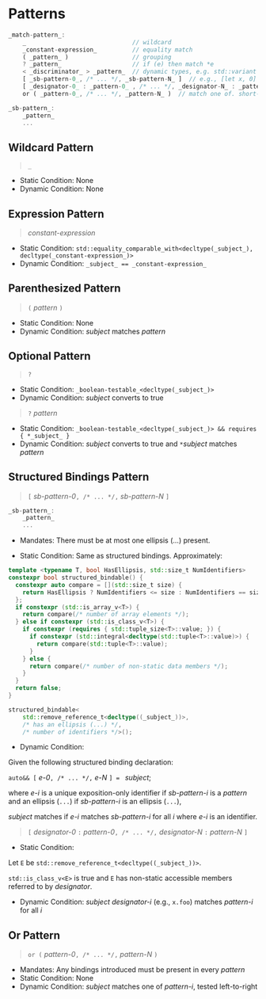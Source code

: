 # Patterns

```rust
_match-pattern_:
    _                              // wildcard
    _constant-expression_          // equality match
    ( _pattern_ )                  // grouping
    ? _pattern_                    // if (e) then match *e
    < _discriminator_ > _pattern_  // dynamic types, e.g. std::variant / polymorphic types
    [ _sb-pattern-0_, /* ... */, _sb-pattern-N_ ]  // e.g., [let x, 0]
    [ _designator-0_ : _pattern-0_ , /* ... */, _designator-N_ : _pattern-N_ ]  // e.g., [.foo: let x, .bar: 0]
    or ( _pattern-0_, /* ... */, _pattern-N_ )  // match one of. short-circuting.

_sb-pattern_:
    _pattern_
    ...
```

## Wildcard Pattern

> `_`

- Static Condition: None
- Dynamic Condition: None

## Expression Pattern

> _constant-expression_

- Static Condition: `std::equality_comparable_with<decltype(_subject_), decltype(_constant-expression_)>`
- Dynamic Condition: `_subject_ == _constant-expression_`

## Parenthesized Pattern

> `(` _pattern_ `)`

- Static Condition: None
- Dynamic Condition: _subject_ matches _pattern_

## Optional Pattern

> `?`

- Static Condition: `_boolean-testable_<decltype(_subject_)>`
- Dynamic Condition: _subject_ converts to true

> `?` _pattern_

- Static Condition: `_boolean-testable_<decltype(_subject_)> && requires { *_subject_ }`
- Dynamic Condition: _subject_ converts to true and `*`_subject_ matches _pattern_

## Structured Bindings Pattern

> `[` _sb-pattern-0_`, /* ... */,` _sb-pattern-N_ `]`

```rust
_sb-pattern_:
    _pattern_
    ...
```

- Mandates: There must be at most one ellipsis (...) present.

- Static Condition: Same as structured bindings. Approximately:

```cpp
template <typename T, bool HasEllipsis, std::size_t NumIdentifiers>
constexpr bool structured_bindable() {
  constexpr auto compare = [](std::size_t size) {
    return HasEllipsis ? NumIdentifiers <= size : NumIdentifiers == size;
  };
  if constexpr (std::is_array_v<T>) {
    return compare(/* number of array elements */);
  } else if constexpr (std::is_class_v<T>) {
    if constexpr (requires { std::tuple_size<T>::value; }) {
      if constexpr (std::integral<decltype(std::tuple<T>::value)>) {
        return compare(std::tuple<T>::value);
      }
    } else {
      return compare(/* number of non-static data members */);
    }
  }
  return false;
}
```

```cpp
structured_bindable<
    std::remove_reference_t<decltype((_subject_))>,
    /* has an ellipsis (...) */,
    /* number of identifiers */>();
```

- Dynamic Condition:

Given the following structured binding declaration:

`auto&& [` _e-0_`, /* ... */,` _e-N_ `] = ` _subject_;

where _e-i_ is a unique exposition-only identifier if _sb-pattern-i_ is a _pattern_
and an ellipsis (`...`) if _sb-pattern-i_ is an ellipsis (`...`),

_subject_ matches if _e-i_ matches _sb-pattern-i_ for all _i_ where _e-i_ is an identifier.

> `[` _designator-0_ `:` _pattern-0_`, /* ... */,` _designator-N_ `:` _pattern-N_ `]`

- Static Condition:

Let `E` be `std::remove_reference_t<decltype((_subject_))>`.

`std::is_class_v<E>` is true and `E` has non-static accessible members referred to by _designator_.

- Dynamic Condition: _subject_ _designator-i_ (e.g., `x.foo`) matches _pattern-i_ for all _i_

## Or Pattern

> `or (` _pattern-0_`, /* ... */,` _pattern-N_ `)`

- Mandates: Any bindings introduced must be present in every _pattern_
- Static Condition: None
- Dynamic Condition: _subject_ matches one of _pattern-i_, tested left-to-right
